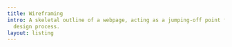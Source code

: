 ```yaml
---
title: Wireframing
intro: A skeletal outline of a webpage, acting as a jumping-off point for the product
  design process.
layout: listing
---
```

